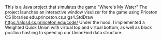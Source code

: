 This is a Java project that simulates the game "Where's My Water"
The project launches an interactive window visulizer for the game using Priceton CS libraries edu.princeton.cs.algs4.StdDraw
https://algs4.cs.princeton.edu/code/
Under the hood, I implemented a Weighted Quick Union with virtual top and virtual bottom,
as well as block position hashing to speed up our UnionFind data structure.
